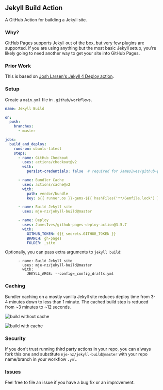 ## Jekyll Build Action
A GitHub Action for building a Jekyll site.


### Why?
GitHub Pages supports Jekyll out of the box, but very few plugins are supported.
If you are using anything but the most basic Jekyll setup, you're likely going to need another way to get your site into GitHub Pages.


### Prior Work
This is based on [Josh Larsen's Jekyll 4 Deploy action](https://github.com/joshlarsen/jekyll4-deploy-gh-pages).


### Setup
Create a `main.yml` file in `.github/workflows`.

```yaml
name: Jekyll Build

on:
  push:
    branches:
      - master

jobs:
  build_and_deploy:
    runs-on: ubuntu-latest
    steps:
      - name: GitHub Checkout
        uses: actions/checkout@v2
        with:
          persist-credentials: false  # required for JamesIves/github-pages-deploy-action

      - name: Bundler Cache
        uses: actions/cache@v2
        with:
          path: vendor/bundle
          key: ${{ runner.os }}-gems-${{ hashFiles('**/Gemfile.lock') }}

      - name: Build Jekyll site
        uses: mje-nz/jekyll-build@master

      - name: Deploy
        uses: JamesIves/github-pages-deploy-action@3.5.7
        with:
          GITHUB_TOKEN: ${{ secrets.GITHUB_TOKEN }}
          BRANCH: gh-pages
          FOLDER: _site

```

Optionally, you can pass extra arguments to `jekyll build`:

```
      - name: Build Jekyll site
        uses: mje-nz/jekyll-build@master
        with:
          JEKYLL_ARGS: --config=_config_drafts.yml
```

### Caching
Bundler caching on a mostly vanilla Jekyll site reduces deploy time from 3-4 minutes down to less than 1 minute.
The cached build step is reduced from ~3 minutes to ~12 seconds.

![build without cache](img/build-no-cache.png)

![build with cache](img/build-with-cache.png)



### Security
If you don't trust running third party actions in your repo, you can always fork this one and substitute `mje-nz/jekyll-build@master` with your repo name/branch in your workflow `.yml`.


### Issues
Feel free to file an issue if you have a bug fix or an improvement.
